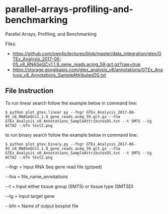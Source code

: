 # parallel-arrays-profiling-and-benchmarking
Parallel Arrays, Profiling, and Benchmarking

Files:
- https://github.com/swe4s/lectures/blob/master/data_integration/gtex/GTEx_Analysis_2017-06-05_v8_RNASeQCv1.1.9_gene_reads.acmg_59.gct.gz?raw=true
- https://storage.googleapis.com/gtex_analysis_v8/annotations/GTEx_Analysis_v8_Annotations_SampleAttributesDS.txt

## File Instruction

To run linear search follow the example below in command line:
```
$ python plot_gtex.linear py --fngr GTEx_Analysis_2017-06-05_v8_RNASeQCv1.1.9_gene_reads.acmg_59.gct.gz --fna GTEx_Analysis_v8_Annotations_SampleAttributesDS.txt --t SMTS --tg ACTA2 --bfn test2.png
```
to run binary search follow the example below in command line:
```
$ python plot_gtex_binary.py --fngr GTEx_Analysis_2017-06-05_v8_RNASeQCv1.1.9_gene_reads.acmg_59.gct.gz --fna GTEx_Analysis_v8_Annotations_SampleAttributesDS.txt --t SMTS --tg ACTA2 --bfn test2.png
```

--fngr = Input RNA Seq gene read file (gziped)

--fna = file_name_annotations

--t = Input either tissue group (SMTS) or tissue type (SMTSD)

--tg = Input target gene

--bfn = Name of output boxplot file
